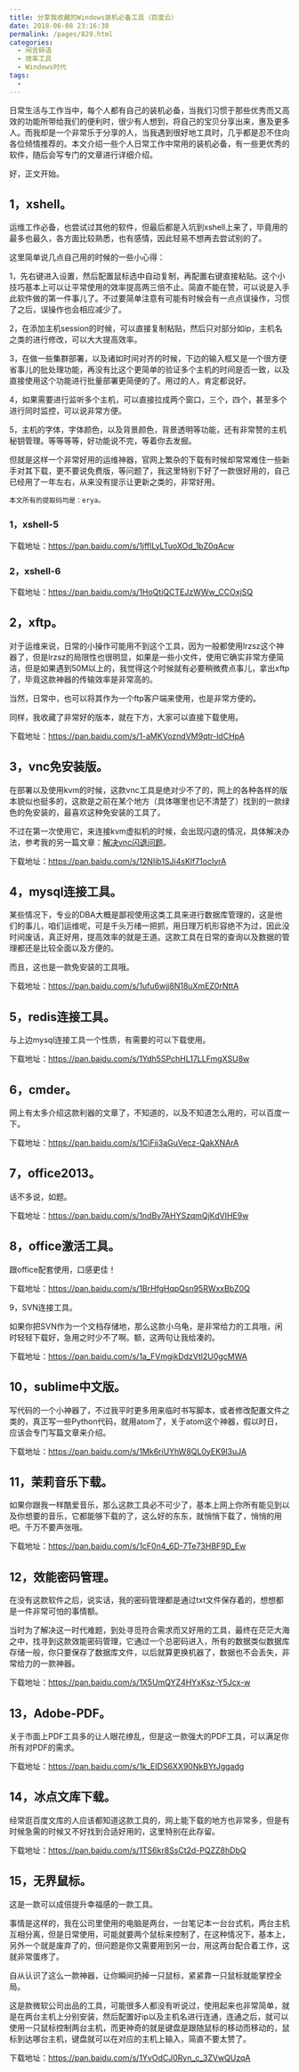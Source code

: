 ```yaml
---
title: 分享我收藏的Windows装机必备工具（百度云）
date: 2018-06-08 23:16:38
permalink: /pages/829.html
categories:
  - 闲言碎语
  - 效率工具
  - Windows时代
tags:
  - 
---
```


日常生活与工作当中，每个人都有自己的装机必备，当我们习惯于那些优秀而又高效的功能所带给我们的便利时，很少有人想到，将自己的宝贝分享出来，惠及更多人。而我却是一个非常乐于分享的人，当我遇到很好地工具时，几乎都是忍不住向各位倾情推荐的。本文介绍一些个人日常工作中常用的装机必备，有一些更优秀的软件，随后会写专门的文章进行详细介绍。

好，正文开始。

## 1，xshell。

运维工作必备，也尝试过其他的软件，但最后都是入坑到xshell上来了，毕竟用的最多也最久，各方面比较熟悉，也有感情，因此轻易不想再去尝试别的了。

这里简单说几点自己用的时候的一些小心得：

1，先右键进入设置，然后配置鼠标选中自动复制，再配置右键直接粘贴。这个小技巧基本上可以让平常使用的效率提高两三倍不止。简直不能在赞，可以说是入手此软件做的第一件事儿了。不过要简单注意有可能有时候会有一点点误操作，习惯了之后，误操作也会相应减少了。

2，在添加主机session的时候，可以直接复制粘贴，然后只对部分如ip，主机名之类的进行修改，可以大大提高效率。

3，在做一些集群部署，以及诸如时间对齐的时候，下边的输入框又是一个很方便省事儿的批处理功能，再没有比这个更简单的验证多个主机的时间是否一致，以及直接使用这个功能进行批量部署更简便的了。用过的人，肯定都说好。

4，如果需要进行监听多个主机，可以直接拉成两个窗口，三个，四个，甚至多个进行同时监控，可以说非常方便。

5，主机的字体，字体颜色，以及背景颜色，背景透明等功能，还有非常赞的主机秘钥管理。等等等等，好功能说不完，等着你去发掘。

但就是这样一个非常好用的运维神器，官网上繁杂的下载有时候却常常难住一些新手对其下载，更不要说免费版，等问题了，我这里特别下好了一款很好用的，自己已经用了一年左右，从来没有提示让更新之类的，非常好用。

`本文所有的提取码均是：erya。`

### 1，xshell-5

 下载地址：https://pan.baidu.com/s/1jfflLyLTuoXOd_1bZ0qAcw

### 2，xshell-6

 下载地址：https://pan.baidu.com/s/1HoQtiQCTEJzWWw_CCOxjSQ

## 2，xftp。

对于运维来说，日常的小操作可能用不到这个工具，因为一般都使用lrzsz这个神器了，但是lrzsz的局限性也很明显，如果是一些小文件，使用它确实非常方便简洁，但是如果遇到50M以上的，我觉得这个时候就有必要稍微费点事儿，拿出xftp了，毕竟这款神器的传输效率是非常高的。

当然，日常中，也可以将其作为一个ftp客户端来使用，也是非常方便的。

同样，我收藏了非常好的版本，就在下方，大家可以直接下载使用。

 下载地址：https://pan.baidu.com/s/1-aMKVozndVM9qtr-ldCHpA

## 3，vnc免安装版。

在部署以及使用kvm的时候，这款vnc工具是绝对少不了的，网上的各种各样的版本貌似也挺多的，这款是之前在某个地方（具体哪里也记不清楚了）找到的一款绿色的免安装的，最喜欢这种免安装的工具了。

不过在第一次使用它，来连接kvm虚拟机的时候，会出现闪退的情况，具体解决办法，参考我的另一篇文章：[解决vnc闪退问题](http://www.eryajf.net/55.html)。

 下载地址：https://pan.baidu.com/s/12NIib1SJi4sKlf71ocIyrA

## 4，mysql连接工具。

某些情况下，专业的DBA大概是鄙视使用这类工具来进行数据库管理的，这是他们的事儿，咱们运维呢，可是千头万绪一把抓，用日理万机形容绝不为过，因此没时间废话，真正好用，提高效率的就是王道。这款工具在日常的查询以及数据的管理都还是比较全面以及方便的。

而且，这也是一款免安装的工具哦。

 下载地址：https://pan.baidu.com/s/1ufu6wjj8N18uXmEZ0rNttA

## 5，redis连接工具。

与上边mysql连接工具一个性质，有需要的可以下载使用。

 下载地址：https://pan.baidu.com/s/1Ydh5SPchHL17LLFmgXSU8w

## 6，cmder。

网上有太多介绍这款利器的文章了，不知道的，以及不知道怎么用的，可以百度一下。

 下载地址：https://pan.baidu.com/s/1CiFij3aGuVecz-QakXNArA

## 7，office2013。

话不多说，如题。

 下载地址：https://pan.baidu.com/s/1ndBv7AHYSzqmQjKdVIHE9w

## 8，office激活工具。

跟office配套使用，口感更佳！

 下载地址：https://pan.baidu.com/s/1BrHfgHqpQsn95RWxxBbZ0Q

9，SVN连接工具。

如果你把SVN作为一个文档存储地，那么这款小乌龟，是非常给力的工具哦，闲时轻轻下载好，急用之时少不了啊。额，这两句让我给凑的。

 下载地址：https://pan.baidu.com/s/1a_FVmgikDdzVtI2U0gcMWA

## 10，sublime中文版。

写代码的一个小神器了，不过我平时更多用来临时书写脚本，或者修改配置文件之类的，真正写一些Python代码，就用atom了，关于atom这个神器，假以时日，应该会专门写篇文章来介绍。

 下载地址：https://pan.baidu.com/s/1Mk6riUYhW8QL0yEK9l3uJA

## 11，茉莉音乐下载。

如果你跟我一样酷爱音乐，那么这款工具必不可少了，基本上网上你所有能见到以及你想要的音乐，它都能够下载的了，这么好的东东，就悄悄下载了，悄悄的用吧。千万不要声张哦。

 下载地址：https://pan.baidu.com/s/1cF0n4_6D-7Te73HBF9D_Ew

## 12，效能密码管理。

在没有这款软件之后，说实话，我的密码管理都是通过txt文件保存着的，想想都是一件非常可怕的事情额。

当时为了解决这一时代难题，到处寻觅符合需求而又好用的工具，最终在茫茫大海之中，找寻到这款效能密码管理，它通过一个总密码进入，所有的数据类似数据库存储一般，你只要保存了数据库文件，以后就算更换机器了，数据也不会丢失，非常给力的一款神器。

 下载地址：https://pan.baidu.com/s/1X5UmQYZ4HYxKsz-Y5Jcx-w

## 13，Adobe-PDF。

关于市面上PDF工具多的让人眼花缭乱，但是这一款强大的PDF工具，可以满足你所有对PDF的需求。

 下载地址：https://pan.baidu.com/s/1k_EIDS6XX90NkBYtJggadg

## 14，冰点文库下载。

经常逛百度文库的人应该都知道这款工具的，网上能下载的地方也非常多，但是有时候急需的时候又不好找到合适好用的，这里特别在此存留。

 下载地址：https://pan.baidu.com/s/1TS6kr8SsCt2d-PQZZ8hDbQ

## 15，无界鼠标。

这是一款可以成倍提升幸福感的一款工具。

事情是这样的，我在公司里使用的电脑是两台，一台笔记本一台台式机，两台主机互相分离，但是日常使用，可能就要两个鼠标来控制了，在这种情况下，基本上，另外一个就是废弃了的，但问题是你又需要用到另一台，用这两台配合着工作，这就非常蛋疼了。

自从认识了这么一款神器，让你瞬间扔掉一只鼠标，紧紧靠一只鼠标就能掌控全局。

这是款微软公司出品的工具，可能很多人都没有听说过，使用起来也非常简单，就是在两台主机上分别安装，然后配置好ip以及主机名进行连通，连通之后，就可以使用一只鼠标控制两台主机，而更神奇的就是键盘是跟随鼠标的移动而移动的，鼠标到达哪台主机，键盘就可以在对应的主机上输入，简直不要太赞了。

 下载地址：https://pan.baidu.com/s/1YvOdCJ0Ryn_c_3ZVwQUzqA
